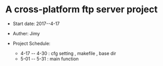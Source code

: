 A cross-platform ftp server project
=======
 - Start date: 2017--4-17
 - Auther: Jimy


 - Project Schedule:
	 - 4-17  -- 4-30 :  cfg setting , makefile , base dir
	 - 5-01  -- 5-31 :  main function 
